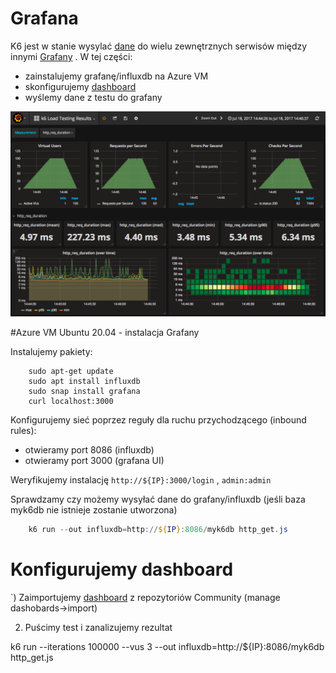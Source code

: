 # Grafana

K6 jest w stanie wysylać [dane](https://k6.io/docs/getting-started/results-output/) do wielu zewnętrznych serwisów między innymi [Grafany](https://k6.io/docs/results-visualization/influxdb-+-grafana)
. W tej części:
- zainstalujemy grafanę/influxdb na Azure VM
- skonfigurujemy [dashboard](https://grafana.com/grafana/dashboards/2587)
- wyślemy dane z testu do grafany

![grafana](img/grafana.png)

#Azure VM Ubuntu 20.04 - instalacja Grafany

Instalujemy pakiety:
```shell
    sudo apt-get update
    sudo apt install influxdb
    sudo snap install grafana
    curl localhost:3000
```

Konfigurujemy sieć poprzez reguły dla ruchu przychodzącego (inbound rules):
- otwieramy port 8086 (influxdb)
- otwieramy port 3000 (grafana UI)

Weryfikujemy instalację `http://${IP}:3000/login` , `admin:admin`

Sprawdzamy czy możemy wysyłać dane do grafany/influxdb (jeśli baza myk6db nie istnieje zostanie utworzona)

```powershell
    k6 run --out influxdb=http://${IP}:8086/myk6db http_get.js
```
# Konfigurujemy dashboard

`) Zaimportujemy [dashboard](https://grafana.com/grafana/dashboards/2587
) z repozytoriów Community (manage dashobards->import)


2) Puścimy test i zanalizujemy rezultat

k6 run --iterations 100000 --vus 3 --out influxdb=http://${IP}:8086/myk6db http_get.js